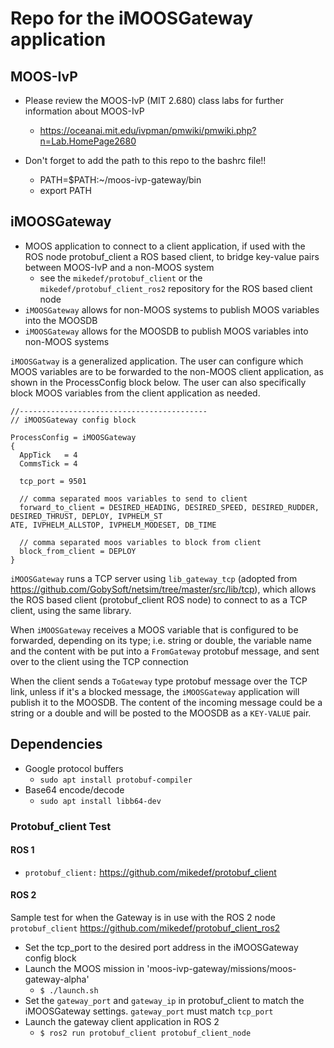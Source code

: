 # Repo for the iMOOSGateway application

## MOOS-IvP
* Please review the MOOS-IvP (MIT 2.680) class labs for further information about MOOS-IvP
  * https://oceanai.mit.edu/ivpman/pmwiki/pmwiki.php?n=Lab.HomePage2680

* Don't forget to add the path to this repo to the bashrc file!!
  * PATH=$PATH:~/moos-ivp-gateway/bin
  * export PATH

## iMOOSGateway

* MOOS application to connect to a client application, if used with the ROS node protobuf_client a ROS based client, to bridge key-value pairs between MOOS-IvP and a non-MOOS system
  * see the `mikedef/protobuf_client` or the `mikedef/protobuf_client_ros2` repository for the ROS based client node
* `iMOOSGateway` allows for non-MOOS systems to publish MOOS variables into the MOOSDB
* `iMOOSGateway` allows for the MOOSDB to publish MOOS variables into non-MOOS systems

`iMOOSGatway` is a generalized application. The user can configure which MOOS variables are to be forwarded to the non-MOOS client application, as shown in the ProcessConfig block below. The user can also specifically block MOOS variables from the client application as needed.

```
//------------------------------------------                                                            
// iMOOSGateway config block                                                                            
                                                                                                        
ProcessConfig = iMOOSGateway                                                                            
{                                                                                                       
  AppTick   = 4                                                                                         
  CommsTick = 4                                                                                         
                                                                                                        
  tcp_port = 9501                                                                                       
                                                                                                        
  // comma separated moos variables to send to client                                                   
  forward_to_client = DESIRED_HEADING, DESIRED_SPEED, DESIRED_RUDDER, DESIRED_THRUST, DEPLOY, IVPHELM_ST
ATE, IVPHELM_ALLSTOP, IVPHELM_MODESET, DB_TIME                                                         
                                                                                                        
  // comma separated moos variables to block from client                                                
  block_from_client = DEPLOY                                                                            
}  
```

`iMOOSGateway` runs a TCP server using `lib_gateway_tcp` (adopted from https://github.com/GobySoft/netsim/tree/master/src/lib/tcp), which allows the ROS based client (protobuf_client ROS node) to connect to as a TCP client, using the same library.

When `iMOOSGateway` receives a MOOS variable that is configured to be forwarded, depending on its type; i.e. string or double, the variable name and the content with be put into a `FromGateway` protobuf message, and sent over to the client using the TCP connection

When the client sends a `ToGateway` type protobuf message over the TCP link, unless if it's a blocked message, the `iMOOSGateway` application will publish it to the MOOSDB. The content of the incoming message could be a string or a double and will be posted to the MOOSDB as a `KEY-VALUE` pair. 

## Dependencies                                                                                         
* Google protocol buffers                                                                               
  * `sudo apt install protobuf-compiler`                                                                
* Base64 encode/decode                                                                                  
  * `sudo apt install libb64-dev` 

### Protobuf_client Test
#### ROS 1
* `protobuf_client:` https://github.com/mikedef/protobuf_client

#### ROS 2
Sample test for when the Gateway is in use with the ROS 2 node `protobuf_client` https://github.com/mikedef/protobuf_client_ros2

* Set the tcp_port to the desired port address in the iMOOSGateway config block
* Launch the MOOS mission in 'moos-ivp-gateway/missions/moos-gateway-alpha'
  * `$ ./launch.sh`
* Set the `gateway_port` and `gateway_ip` in protobuf_client to match the iMOOSGateway settings. `gateway_port` must match `tcp_port`
* Launch the gateway client application in ROS 2
  * `$ ros2 run protobuf_client protobuf_client_node`
